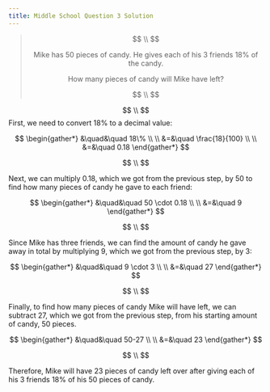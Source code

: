 ```yaml
---
title: Middle School Question 3 Solution
---
```

>$$ \\ $$
>
>$$
>\text{Mike has } 50 \text{ pieces of candy. He gives each of his } 3 \text{ friends } 18\% \text{ of the candy.}
>$$
>
>$$
>\text{How many pieces of candy will Mike have left?}
>$$
>
>$$ \\ $$

$$ \\ $$
First, we need to convert $18\%$ to a decimal value:

$$
\begin{gather*}
&\quad&\quad 18\% \\ \\
&=&\quad \frac{18}{100} \\ \\
&=&\quad 0.18
\end{gather*}
$$

$$ \\ $$

Next, we can multiply $0.18$, which we got from the previous step, by $50$ to find how many pieces of candy he gave to each friend:

$$
\begin{gather*}
&\quad&\quad 50 \cdot 0.18 \\ \\
&=&\quad 9
\end{gather*}
$$

$$ \\ $$

Since Mike has three friends, we can find the amount of candy he gave away in total by multiplying $9$, which we got from the previous step, by $3$:

$$
\begin{gather*}
&\quad&\quad 9 \cdot 3 \\ \\
&=&\quad 27
\end{gather*}
$$

$$ \\ $$

Finally, to find how many pieces of candy Mike will have left, we can subtract $27$, which we got from the previous step, from his starting amount of candy, $50$ pieces.

$$
\begin{gather*}
&\quad&\quad 50-27 \\ \\
&=&\quad 23
\end{gather*}
$$

$$ \\ $$

Therefore, Mike will have $23$ pieces of candy left over after giving each of his $3$ friends $18\%$ of his $50$ pieces of candy.
